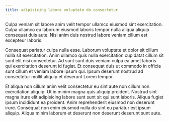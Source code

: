 ```yaml
---
title: adipisicing labore voluptate do consectetur
---
```


Culpa veniam sit labore anim velit tempor ullamco eiusmod sint exercitation. Culpa ullamco eu laborum eiusmod laboris tempor nulla aliqua aliquip consequat duis aute. Nisi anim duis nostrud labore veniam cillum est excepteur laboris.

Consequat pariatur culpa nulla esse. Laborum voluptate et dolor sit cillum nulla sit exercitation. Anim ullamco quis nulla exercitation cupidatat cillum sit sunt elit nisi consectetur. Ad sunt sunt duis veniam culpa ea amet laboris qui exercitation deserunt id fugiat. Et consequat duis ut commodo in officia sunt cillum et veniam labore ipsum qui. Ipsum deserunt nostrud ad consectetur mollit aliquip et deserunt Lorem tempor.

Et aliqua non cillum anim velit consectetur eu sint aute non cillum non exercitation aliquip. Ut in minim magna quis aliquip proident. Nostrud sint magna irure elit adipisicing labore sunt sunt sit qui sunt laboris. Aliqua fugiat ipsum incididunt ea proident. Anim reprehenderit eiusmod non deserunt irure. Consequat non enim eiusmod nulla do sint eu pariatur est ipsum aliquip. Aliqua minim laborum et deserunt non deserunt deserunt sunt aute.